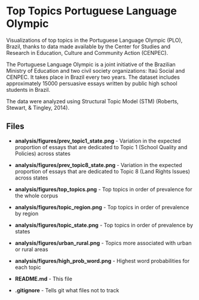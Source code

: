 # Top Topics Portuguese Language Olympic

Visualizations of top topics in the Portuguese Language Olympic (PLO), Brazil, thanks to data made available by the Center for Studies and Research in Education, Culture and Community Action (CENPEC). 

The Portuguese Language Olympic is a joint initiative of the Brazilian Ministry of Education and two civil society organizations: Itaú Social and CENPEC. It takes place in Brazil every two years. The dataset includes approximately 15000 persuasive essays written by public high school students in Brazil. 

The data were analyzed using Structural Topic Model (STM) (Roberts, Stewart, & Tingley, 2014).


## Files 

- **analysis/figures/prev_topic1_state.png** -  Variation in the expected proportion of essays that are dedicated to Topic 1 (School Quality and Policies) across states 

- **analysis/figures/prev_topic8_state.png** - Variation in the expected proportion of essays that are dedicated to Topic 8 (Land Rights Issues) across states

- **analysis/figures/top_topics.png** - Top topics in order of prevalence for the whole corpus

- **analysis/figures/topic_region.png** - Top topics in order of prevalence by region 

- **analysis/figures/topic_state.png** - Top topics in order of prevalence by states

- **analysis/figures/urban_rural.png** - Topics more associated with urban or rural areas

- **analysis/figures/high_prob_word.png** - Highest word probabilities for each topic

- **README.md** - This file

- **.gitignore** - Tells git what files not to track

